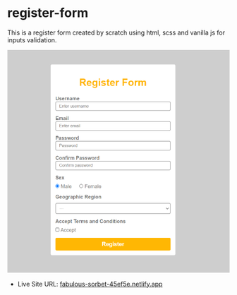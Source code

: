# register-form

This is a register form created by scratch using html, scss and vanilla js for inputs validation.

![Screenshot website](./images/previewform.PNG)

- Live Site URL: [fabulous-sorbet-45ef5e.netlify.app](https://fabulous-sorbet-45ef5e.netlify.app/)
